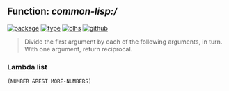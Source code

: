 ## Function: ***common-lisp:/***
[![package](https://img.shields.io/badge/Package-COMMON--LISP-5f9ea0.svg?style=social&colorA=999999)](../) [![type](https://img.shields.io/badge/Type-Function-5f9ea0.svg?style=social&colorA=999999)](../#function) [![clhs](https://img.shields.io/badge/CLHS-/-5f9ea0.svg?style=social&colorA=999999)](http://www.lispworks.com/documentation/HyperSpec/Body/a_sl.htm) [![github](https://img.shields.io/badge/GitHub-View_the_source-5f9ea0.svg?style=social&colorA=999999&logo=github)](https://github.com/sbcl/sbcl/blob/master/src/code/numbers.lisp/) 

> Divide the first argument by each of the following arguments, in turn.
> With one argument, return reciprocal.

### Lambda list
```
(NUMBER &REST MORE-NUMBERS)
```
